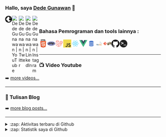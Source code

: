 ### Hallo, saya [Dede Gunawan][website] 👋

[<img align="left" alt="dede-gunawan.web.id" width="22px" src="https://raw.githubusercontent.com/iconic/open-iconic/master/svg/globe.svg" />][website]
[<img align="left" alt="Dede Gunawan | YouTube" width="22px" src="https://cdn.jsdelivr.net/npm/simple-icons@v3/icons/youtube.svg" />][youtube]
[<img align="left" alt="Dede Gunawan | Twitter" width="22px" src="https://cdn.jsdelivr.net/npm/simple-icons@v3/icons/twitter.svg" />][twitter]
[<img align="left" alt="Dede Gunawan | LinkedIn" width="22px" src="https://cdn.jsdelivr.net/npm/simple-icons@v3/icons/linkedin.svg" />][linkedin]
[<img align="left" alt="Dede Gunawan | Instagram" width="22px" src="https://cdn.jsdelivr.net/npm/simple-icons@v3/icons/instagram.svg" />][instagram]

<br />

### Bahasa Pemrograman dan tools lainnya :

<img align="left" alt="HTML5" width="26px" src="https://raw.githubusercontent.com/github/explore/80688e429a7d4ef2fca1e82350fe8e3517d3494d/topics/html/html.png" />
<img align="left" alt="PHP" width="26px" src="https://raw.githubusercontent.com/github/explore/80688e429a7d4ef2fca1e82350fe8e3517d3494d/topics/php/php.png" />
<img align="left" alt="CSS3" width="26px" src="https://raw.githubusercontent.com/github/explore/80688e429a7d4ef2fca1e82350fe8e3517d3494d/topics/laravel/laravel.png" />
<img align="left" alt="JavaScript" width="26px" src="https://raw.githubusercontent.com/github/explore/80688e429a7d4ef2fca1e82350fe8e3517d3494d/topics/javascript/javascript.png" />
<img align="left" alt="React" width="26px" src="https://raw.githubusercontent.com/github/explore/80688e429a7d4ef2fca1e82350fe8e3517d3494d/topics/react/react.png" />
<img align="left" alt="React" width="26px" src="https://raw.githubusercontent.com/github/explore/80688e429a7d4ef2fca1e82350fe8e3517d3494d/topics/vue/vue.png" />
<img align="left" alt="SQL" width="26px" src="https://raw.githubusercontent.com/github/explore/80688e429a7d4ef2fca1e82350fe8e3517d3494d/topics/sql/sql.png" />
<img align="left" alt="MySQL" width="26px" src="https://raw.githubusercontent.com/github/explore/80688e429a7d4ef2fca1e82350fe8e3517d3494d/topics/mysql/mysql.png" />
<img align="left" alt="Git" width="26px" src="https://raw.githubusercontent.com/github/explore/80688e429a7d4ef2fca1e82350fe8e3517d3494d/topics/git/git.png" />
<img align="left" alt="GitHub" width="26px" src="https://raw.githubusercontent.com/github/explore/78df643247d429f6cc873026c0622819ad797942/topics/github/github.png" />
<img align="left" alt="Terminal" width="26px" src="https://raw.githubusercontent.com/github/explore/80688e429a7d4ef2fca1e82350fe8e3517d3494d/topics/terminal/terminal.png" />

<br />
<br />

---

### 📺 Video Youtube

<!-- YOUTUBE:START -->
<!-- YOUTUBE:END -->

➡️ [more videos...](https://www.youtube.com/channel/UClGBRy_f6_OWwZet3r4zNwA)

---

### 📕 Tulisan Blog

<!-- BLOG-POST-LIST:START -->
<!-- BLOG-POST-LIST:END -->

➡️ [more blog posts...](https://dede-gunawan.web.id)

---

<details>
  <summary>:zap: Aktivitas terbaru di Github</summary>
  
<!--START_SECTION:activity-->
<!--END_SECTION:activity-->

</details>

<details>
  <summary>:zap: Statistik saya di Github</summary>

  <img align="left" alt="Dede Gunawan " src="https://github-readme-stats.codestackr.vercel.app/api?username=dede-gunawan&show_icons=true&hide_border=true" />

</details>

[website]: https://dede-gunawan.web.id
[twitter]: https://twitter.com/dedegunawan1994
[youtube]: https://www.youtube.com/channel/UClGBRy_f6_OWwZet3r4zNwA
[instagram]: https://instagram.com/dedegunawan1994
[linkedin]: https://www.linkedin.com/in/dede-gunawan/
